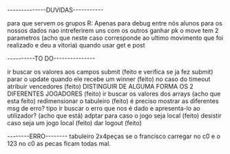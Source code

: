 --------------DUVIDAS-----------

para que servem os grupos R: Apenas para debug entre nós alunos para os nossos dados nao intreferirem uns com os outros 
ganhar pk o move tem 2 parametros (acho que neste caso corresponde ao ultimo movimento que foi realizado e deu a vitoria)
quando usar get e post


----------TO DO---------------

ir buscar os valores aos campos submit (feito e verifica se ja fez submit)
parar o update quando ele recebe um winner (feito)
no caso do timeout atribuir vencedores (feito)
DISTINGUIR DE ALGUMA FORMA OS 2 DIFERENTES JOGADORES (feito)
ir buscar os valores dos arrays (acho que esta feito)
redimensionar o tabuleiro (feito)
é preciso mostrar as diferentes msg de erro? tipo ir buscar o erro que nos é dado e apresenta-lo ao utilizador? (acho que está)
adptar para caso o jogo seja local (feito)
desistir caso seja um jogo local (feito)
dar logout (feito)

--------ERRO--------
tabuleiro 2x4peças se o francisco carregar no c0 e o 123 no c0 as pecas ficam todas mal.
